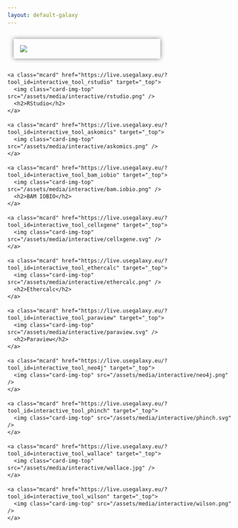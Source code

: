 ```yaml
---
layout: default-galaxy
---
```

<style type="text/css">
#maincontainer {
width: 100% !important;
}

.mcard {
	box-shadow: 0px 0px 10px grey;
	display: flex;
  width: 300px;
  flex-direction: column;
  margin: 1em;
  padding: 1em;
}
.mcard .card-img-top {
	width: 100%;
}
.mcard h2{
	text-align: center;
	color: #333;
	padding: 0.5em;
}
.mcard:hover {
	box-shadow: 0px 0px 10px black;
}

.flex-container {
  padding: 0;
  margin: 0;
  list-style: none;

  display: -webkit-box;
  display: -moz-box;
  display: -ms-flexbox;
  display: -webkit-flex;
  display: flex;

  -webkit-flex-flow: row wrap;
  justify-content: flex-start;
}
.mcard img {
margin: auto;
}

</style>

<div class="flex-container">
	<a class="mcard" href="https://live.usegalaxy.eu/?tool_id=interactive_tool_jupyter_notebook" target="_top">
	  <img class="card-img-top" src="https://jupyter.org/assets/main-logo.svg" />
	</a>

	<a class="mcard" href="https://live.usegalaxy.eu/?tool_id=interactive_tool_rstudio" target="_top">
	  <img class="card-img-top" src="/assets/media/interactive/rstudio.png" />
	  <h2>RStudio</h2>
	</a>

	<a class="mcard" href="https://live.usegalaxy.eu/?tool_id=interactive_tool_askomics" target="_top">
	  <img class="card-img-top" src="/assets/media/interactive/askomics.png" />
	</a>

	<a class="mcard" href="https://live.usegalaxy.eu/?tool_id=interactive_tool_bam_iobio" target="_top">
	  <img class="card-img-top" src="/assets/media/interactive/bam.iobio.png" />
	  <h2>BAM IOBIO</h2>
	</a>

	<a class="mcard" href="https://live.usegalaxy.eu/?tool_id=interactive_tool_cellxgene" target="_top">
	  <img class="card-img-top" src="/assets/media/interactive/cellxgene.svg" />
	</a>

	<a class="mcard" href="https://live.usegalaxy.eu/?tool_id=interactive_tool_ethercalc" target="_top">
	  <img class="card-img-top" src="/assets/media/interactive/ethercalc.png" />
	  <h2>Ethercalc</h2>
	</a>

	<a class="mcard" href="https://live.usegalaxy.eu/?tool_id=interactive_tool_paraview" target="_top">
	  <img class="card-img-top" src="/assets/media/interactive/paraview.svg" />
	  <h2>Paraview</h2>
	</a>

	<a class="mcard" href="https://live.usegalaxy.eu/?tool_id=interactive_tool_neo4j" target="_top">
	  <img class="card-img-top" src="/assets/media/interactive/neo4j.png" />
	</a>

	<a class="mcard" href="https://live.usegalaxy.eu/?tool_id=interactive_tool_phinch" target="_top">
	  <img class="card-img-top" src="/assets/media/interactive/phinch.svg" />
	</a>

	<a class="mcard" href="https://live.usegalaxy.eu/?tool_id=interactive_tool_wallace" target="_top">
	  <img class="card-img-top" src="/assets/media/interactive/wallace.jpg" />
	</a>

	<a class="mcard" href="https://live.usegalaxy.eu/?tool_id=interactive_tool_wilson" target="_top">
	  <img class="card-img-top" src="/assets/media/interactive/wilson.png" />
	</a>

</div>
